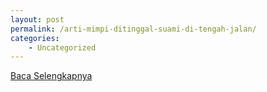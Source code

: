 ```yaml
---
layout: post
permalink: /arti-mimpi-ditinggal-suami-di-tengah-jalan/
categories:
    - Uncategorized
---
```


[Baca Selengkapnya](/06)